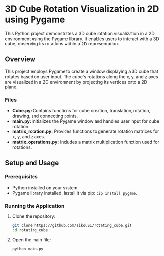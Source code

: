 # 3D Cube Rotation Visualization in 2D using Pygame

This Python project demonstrates a 3D cube rotation visualization in a 2D environment using the Pygame library. It enables users to interact with a 3D cube, observing its rotations within a 2D representation.

## Overview

This project employs Pygame to create a window displaying a 3D cube that rotates based on user input. The cube's rotations along the x, y, and z axes are visualized in a 2D environment by projecting its vertices onto a 2D plane.

### Files

- **Cube.py:** Contains functions for cube creation, translation, rotation, drawing, and connecting points.
- **main.py:** Initializes the Pygame window and handles user input for cube rotation.
- **matrix_rotation.py:** Provides functions to generate rotation matrices for x, y, and z axes.
- **matrix_operations.py:** Includes a matrix multiplication function used for rotations.

## Setup and Usage

### Prerequisites

- Python installed on your system.
- Pygame library installed. Install it via pip: `pip install pygame`.

### Running the Application

1. Clone the repository:

   ```bash
   git clone https://github.com/zikouS1/rotating_cube.git
   cd rotating_cube
1. Open the main file:

   ```bash
   python main.py
